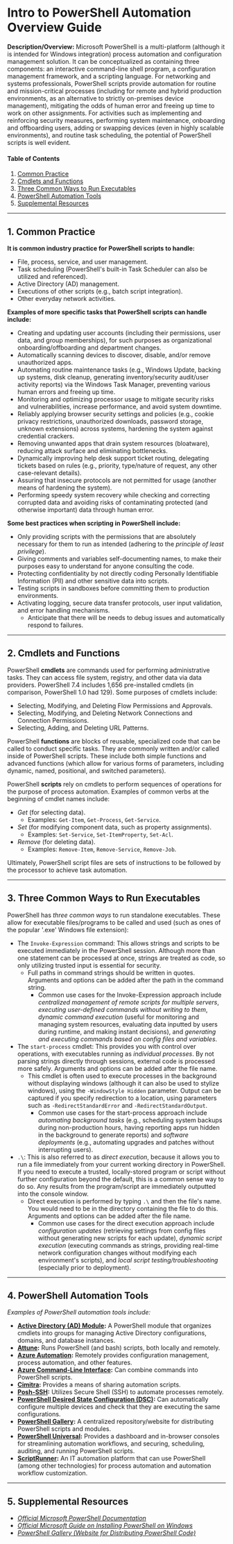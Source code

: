 # Intro to PowerShell Automation Overview Guide

**Description/Overview:** Microsoft PowerShell is a multi-platform (although it is intended for Windows integration) process automation and configuration management solution. It can be conceptualized as containing three components: an interactive command-line shell program, a configuration management framework, and a scripting language. For networking and systems professionals, PowerShell scripts provide automation for routine and mission-critical processes (including for remote and hybrid production environments, as an alternative to strictly on-premises device management), mitigating the odds of human error and freeing up time to work on other assignments. For activities such as implementing and reinforcing security measures, performing system maintenance, onboarding and offboarding users, adding or swapping devices (even in highly scalable environments), and routine task scheduling, the potential of PowerShell scripts is well evident.

#### Table of Contents

1. [Common Practice](#common)
2. [Cmdlets and Functions](#cmdlets)
3. [Three Common Ways to Run Executables](#executables)
4. [PowerShell Automation Tools](#autotools)
5. [Supplemental Resources](#supplemental)

<hr />

## <a name="common">1. Common Practice</a>

**It is common industry practice for PowerShell scripts to handle:**

* File, process, service, and user management. 
* Task scheduling (PowerShell's built-in Task Scheduler can also be utilized and referenced). 
* Active Directory (AD) management.
* Executions of other scripts (e.g., batch script integration).
* Other everyday network activities.

**Examples of more specific tasks that PowerShell scripts can handle include:**

* Creating and updating user accounts (including their permissions, user data, and group memberships), for such purposes as organizational onboarding/offboarding and department changes.
* Automatically scanning devices to discover, disable, and/or remove unauthorized apps.
* Automating routine maintenance tasks (e.g., Windows Update, backing up systems, disk cleanup, generating inventory/security audit/user activity reports) via the Windows Task Manager, preventing various human errors and freeing up time.
* Monitoring and optimizing processor usage to mitigate security risks and vulnerabilities, increase performance, and avoid system downtime.
* Reliably applying browser security settings and policies (e.g., cookie privacy restrictions, unauthorized downloads, password storage, unknown extensions) across systems, hardening the system against credential crackers.
* Removing unwanted apps that drain system resources (bloatware), reducing attack surface and eliminating bottlenecks.
* Dynamically improving help desk support ticket routing, delegating tickets based on rules (e.g., priority, type/nature of request, any other case-relevant details).
* Assuring that insecure protocols are not permitted for usage (another means of hardening the system).
* Performing speedy system recovery while checking and correcting corrupted data and avoiding risks of contaminating protected (and otherwise important) data through human error.

**Some best practices when scripting in PowerShell include:**

* Only providing scripts with the permissions that are absolutely necessary for them to run as intended (adhering to the *principle of least privilege*).
* Giving comments and variables self-documenting names, to make their purposes easy to understand for anyone consulting the code.
* Protecting confidentiality by not directly coding Personally Identifiable Information (PII) and other sensitive data into scripts.
* Testing scripts in sandboxes before committing them to production environments.
* Activating logging, secure data transfer protocols, user input validation, and error handling mechanisms.
  + Anticipate that there will be needs to debug issues and automatically respond to failures.

<hr />

## <a name="cmdlets">2. Cmdlets and Functions</a>

PowerShell **cmdlets** are commands used for performing administrative tasks. They can access file system, registry, and other data via data providers. PowerShell 7.4 includes 1,656 pre-installed cmdlets (in comparison, PowerShell 1.0 had 129). Some purposes of cmdlets include:

* Selecting, Modifying, and Deleting Flow Permissions and Approvals.
* Selecting, Modifying, and Deleting Network Connections and Connection Permissions.
* Selecting, Adding, and Deleting URL Patterns.

PowerShell **functions** are blocks of reusable, specialized code that can be called to conduct specific tasks. They are commonly written and/or called inside of PowerShell scripts. These include both simple functions and advanced functions (which allow for various forms of parameters, including dynamic, named, positional, and switched parameters).

PowerShell **scripts** rely on cmdlets to perform sequences of operations for the purpose of process automation. Examples of common verbs at the beginning of cmdlet names include:

* *Get* (for selecting data).
  + Examples: `Get-Item`, `Get-Process`, `Get-Service`.
* *Set* (for modifying component data, such as property assignments).
  + Examples: `Set-Service`, `Set-ItemProperty`, `Set-Acl`. 
* *Remove* (for deleting data).
  + Examples: `Remove-Item`, `Remove-Service`, `Remove-Job`.

Ultimately, PowerShell script files are sets of instructions to be followed by the processor to achieve task automation.

<hr />

## <a name="executables">3. Three Common Ways to Run Executables</a>

PowerShell has *three common ways* to run standalone executables. These allow for executable files/programs to be called and used (such as ones of the popular '.exe' Windows file extension):

* The `Invoke-Expression` command: This allows strings and scripts to be executed immediately in the PowerShell session. Although more than one statement can be processed at once, strings are treated as code, so only utilizing trusted input is essential for security.
  + Full paths in command strings should be written in quotes. Arguments and options can be added after the path in the command string.
    - Common use cases for the Invoke-Expression approach include *centralized management of remote scripts for multiple servers*, *executing user-defined commands without writing to them*, *dynamic command execution* (useful for monitoring and managing system resources, evaluating data inputted by users during runtime, and making instant decisions), and *generating and executing commands based on config files and variables*.
* The `start-process` cmdlet: This provides you with control over operations, with executables running as *individual processes*. By not parsing strings directly through sessions, external code is processed more safely. Arguments and options can be added after the file name.
  + This cmdlet is often used to execute processes in the background without displaying windows (although it can also be used to stylize windows), using the `-WindowStyle Hidden` parameter. Output can be captured if you specify redirection to a location, using parameters such as `-RedirectStandardError` and `-RedirectStandardOutput`.
    - Common use cases for the start-process approach include *automating background tasks* (e.g., scheduling system backups during non-production hours, having reporting apps run hidden in the background to generate reports) and *software deployments* (e.g., automating upgrades and patches without interrupting users).
* `.\`: This is also referred to as *direct execution*, because it allows you to run a file immediately from your current working directory in PowerShell. If you need to execute a trusted, locally-stored program or script without further configuration beyond the default, this is a common sense way to do so. Any results from the program/script are immediately outputted into the console window.
  + Direct execution is performed by typing `.\` and then the file's name. You would need to be in the directory containing the file to do this. Arguments and options can be added after the file name.
    - Common use cases for the direct execution approach include *configuration updates* (retrieving settings from config files without generating new scripts for each update), *dynamic script execution* (executing commands as strings, providing real-time network configuration changes without modifying each environment's scripts), and *local script testing/troubleshooting* (especially prior to deployment).

<hr />

## <a name="autotools">4. PowerShell Automation Tools</a>

*Examples of PowerShell automation tools include:*

* **[Active Directory (AD) Module](https://learn.microsoft.com/en-us/powershell/module/activedirectory/):** A PowerShell module that organizes cmdlets into groups for managing Active Directory configurations, domains, and database instances.
* **[Attune](https://attuneops.io/):** Runs PowerShell (and bash) scripts, both locally and remotely.
* **[Azure Automation](https://learn.microsoft.com/en-us/azure/automation/overview):** Remotely provides configuration management, process automation, and other features.
* **[Azure Command-Line Interface](https://learn.microsoft.com/en-us/cli/azure/?view=azure-cli-latest):** Can combine commands into PowerShell scripts.
* **[Cimitra](https://cimitra.com/):** Provides a means of sharing automation scripts.
* **[Posh-SSH](https://www.powershellgallery.com/packages/Posh-SSH/):** Utilizes Secure Shell (SSH) to automate processes remotely.
* **[PowerShell Desired State Configuration (DSC)](https://learn.microsoft.com/en-us/powershell/scripting/dsc/overview):** Can automatically configure multiple devices and check that they are executing the same configurations.
* **[PowerShell Gallery](https://www.powershellgallery.com/):** A centralized repository/website for distributing PowerShell scripts and modules. 
* **[PowerShell Universal](https://www.powershelluniversal.com/):** Provides a dashboard and in-browser consoles for streamlining automation workflows, and securing, scheduling, auditing, and running PowerShell scripts.
* **[ScriptRunner](https://www.scriptrunner.com/):** An IT automation platform that can use PowerShell (among other technologies) for process automation and automation workflow customization.

<hr />

## <a name="supplemental">5. Supplemental Resources</a>

* *[Official Microsoft PowerShell Documentation](https://learn.microsoft.com/en-us/powershell/)*
* *[Official Microsoft Guide on Installing PowerShell on Windows](https://learn.microsoft.com/en-us/powershell/scripting/install/installing-powershell-on-windows?view=powershell-7.5)*
* *[PowerShell Gallery (Website for Distributing PowerShell Code)](https://www.powershellgallery.com/)*

